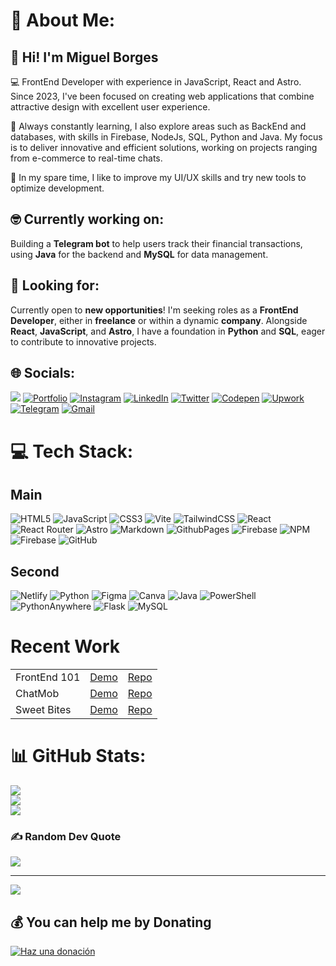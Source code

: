 # 💫 About Me:
## 👋 Hi! I'm Miguel Borges
💻 FrontEnd Developer with experience in JavaScript, React and Astro. Since 2023, I've been focused on creating web applications that combine attractive design with excellent user experience.

🚀 Always constantly learning, I also explore areas such as BackEnd and databases, with skills in Firebase, NodeJs, SQL, Python and Java. My focus is to deliver innovative and efficient solutions, working on projects ranging from e-commerce to real-time chats.

🌱 In my spare time, I like to improve my UI/UX skills and try new tools to optimize development.
## :nerd_face: Currently working on:
Building a **Telegram bot** to help users track their financial transactions, using **Java** for the backend and **MySQL** for data management.

## :eyes: Looking for:
Currently open to **new opportunities**! I'm seeking roles as a **FrontEnd Developer**, either in **freelance** or within a dynamic **company**. Alongside **React**, **JavaScript**, and **Astro**, I have a foundation in **Python** and **SQL**, eager to contribute to innovative projects.
## 🌐 Socials:
<a href="https://borgesmj.github.io/"  target="blank"><img src="https://img.shields.io/badge/Portfolio-255E63?style=for-the-badge&logo=About.me&logoColor=white"/></a>
[![Portfolio](https://img.shields.io/badge/Portfolio-255E63?style=for-the-badge&logo=About.me&logoColor=white)](https://borgesmj.github.io/)
[![Instagram](https://img.shields.io/badge/Instagram-E4405F?style=for-the-badge&logo=instagram&logoColor=white)](https://instagram.com/saburo.js) [![LinkedIn](https://img.shields.io/badge/LinkedIn-0077B5?style=for-the-badge&logo=linkedin&logoColor=white)](https://linkedin.com/in/borgesmj) [![Twitter](https://img.shields.io/badge/Twitter-1DA1F2?style=for-the-badge&logo=twitter&logoColor=white)](https://x.com/saburoJs) [![Codepen](https://img.shields.io/badge/Codepen-000000?style=for-the-badge&logo=codepen&logoColor=white)](https://codepen.io/borgesmj) 
[![Upwork](https://img.shields.io/badge/UpWork-6FDA44?style=for-the-badge&logo=Upwork&logoColor=white)](https://www.upwork.com/freelancers/~017eb0539a5ead36d5)
[![Telegram](https://img.shields.io/badge/Telegram-2CA5E0?style=for-the-badge&logo=telegram&logoColor=white)](https://web.telegram.org/k/#@mjbm19)
[![Gmail](https://img.shields.io/badge/Gmail-D14836?style=for-the-badge&logo=gmail&logoColor=white)](https://mail.google.com/mail/?view=cm&fs=1&to=borgesmj19@gmail.com)


# 💻 Tech Stack:
## Main
![HTML5](https://img.shields.io/badge/html5-%23E34F26.svg?style=for-the-badge&logo=html5&logoColor=white) 
![JavaScript](https://img.shields.io/badge/javascript-%23323330.svg?style=for-the-badge&logo=javascript&logoColor=%23F7DF1E)
![CSS3](https://img.shields.io/badge/css3-%231572B6.svg?style=for-the-badge&logo=css3&logoColor=white) 
![Vite](https://img.shields.io/badge/vite-%23646CFF.svg?style=for-the-badge&logo=vite&logoColor=white) 
![TailwindCSS](https://img.shields.io/badge/tailwindcss-%2338B2AC.svg?style=for-the-badge&logo=tailwind-css&logoColor=white) 
![React](https://img.shields.io/badge/react-%2320232a.svg?style=for-the-badge&logo=react&logoColor=%2361DAFB) 
![React Router](https://img.shields.io/badge/React_Router-CA4245?style=for-the-badge&logo=react-router&logoColor=white) 
![Astro](https://img.shields.io/badge/astro-%232C2052.svg?style=for-the-badge&logo=astro&logoColor=white) 
![Markdown](https://img.shields.io/badge/markdown-%23000000.svg?style=for-the-badge&logo=markdown&logoColor=white) 
![GithubPages](https://img.shields.io/badge/github%20pages-121013?style=for-the-badge&logo=github&logoColor=white) 
![Firebase](https://img.shields.io/badge/firebase-%23039BE5.svg?style=for-the-badge&logo=firebase) 
![NPM](https://img.shields.io/badge/NPM-%23CB3837.svg?style=for-the-badge&logo=npm&logoColor=white) 
![Firebase](https://img.shields.io/badge/firebase-a08021?style=for-the-badge&logo=firebase&logoColor=ffcd34) 
![GitHub](https://img.shields.io/badge/github-%23121011.svg?style=for-the-badge&logo=github&logoColor=white)
## Second
![Netlify](https://img.shields.io/badge/netlify-%23000000.svg?style=for-the-badge&logo=netlify&logoColor=#00C7B7)
![Python](https://img.shields.io/badge/python-3670A0?style=for-the-badge&logo=python&logoColor=ffdd54) 
![Figma](https://img.shields.io/badge/figma-%23F24E1E.svg?style=for-the-badge&logo=figma&logoColor=white) 
![Canva](https://img.shields.io/badge/Canva-%2300C4CC.svg?style=for-the-badge&logo=Canva&logoColor=white) 
![Java](https://img.shields.io/badge/java-%23ED8B00.svg?style=for-the-badge&logo=openjdk&logoColor=white)
![PowerShell](https://img.shields.io/badge/PowerShell-%235391FE.svg?style=for-the-badge&logo=powershell&logoColor=white) 
![PythonAnywhere](https://img.shields.io/badge/pythonanywhere-%232F9FD7.svg?style=for-the-badge&logo=pythonanywhere&logoColor=151515) 
![Flask](https://img.shields.io/badge/flask-%23000.svg?style=for-the-badge&logo=flask&logoColor=white) 
![MySQL](https://img.shields.io/badge/mysql-4479A1.svg?style=for-the-badge&logo=mysql&logoColor=white) 
# Recent Work
| |  ||
|--|--|--|
| FrontEnd 101 | [Demo](https://frontend101.netlify.app/) | [Repo](https://github.com/borgesmj/saburo-blog)|
| ChatMob | [Demo](https://chatmob.netlify.app/) | [Repo](https://github.com/borgesmj/real-time-chat-app)|
| Sweet Bites | [Demo](https://sweet-bites.co/) | [Repo](https://github.com/borgesmj/sweet-bites)|

# 📊 GitHub Stats:
![](https://github-readme-stats.vercel.app/api?username=borgesmj&theme=dark&hide_border=false&include_all_commits=true&count_private=false)<br/>
![](https://github-readme-streak-stats.herokuapp.com/?user=borgesmj&theme=dark&hide_border=false)<br/>
![](https://github-readme-stats.vercel.app/api/top-langs/?username=borgesmj&theme=dark&hide_border=false&include_all_commits=true&count_private=false&layout=compact)


### ✍️ Random Dev Quote
![](https://quotes-github-readme.vercel.app/api?type=horizontal&theme=gruvbox)

---
[![](https://visitcount.itsvg.in/api?id=borgesmj&icon=5&color=3)](https://visitcount.itsvg.in)

  ## 💰 You can help me by Donating
  [![Haz una donación](https://img.shields.io/badge/You%20can%20support%20my%20work-ffdd00?style=for-the-badge&logo=buy-me-a-coffee&logoColor=black)](https://buymeacoffee.com/borgesmj19)

  
<!-- Proudly created with GPRM ( https://gprm.itsvg.in ) -->


